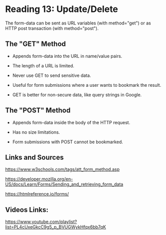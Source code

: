 # Reading 13: Update/Delete

The form-data can be sent as URL variables (with method="get") or as HTTP post transaction (with method="post").

## The "GET" Method

- Appends form-data into the URL in name/value pairs.

- The length of a URL is limited.

- Never use GET to send sensitive data.

- Useful for form submissions where a user wants to bookmark the result.

- GET is better for non-secure data, like query strings in Google.

## The "POST" Method

- Appends form-data inside the body of the HTTP request.

- Has no size limitations.

- Form submissions with POST cannot be bookmarked.

## Links and Sources

https://www.w3schools.com/tags/att_form_method.asp

https://developer.mozilla.org/en-US/docs/Learn/Forms/Sending_and_retrieving_form_data

https://htmlreference.io/forms/

## Videos Links:

https://www.youtube.com/playlist?list=PL4cUxeGkcC9g5_p_BVUGWykHfqx6bb7qK



